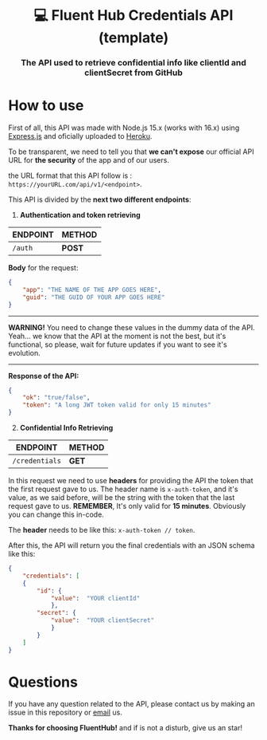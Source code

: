 <h1 align="center">💻 Fluent Hub Credentials API (template)</h1>
<h3 align="center">The API used to retrieve confidential info like clientId and clientSecret from GitHub</h3>

# How to use
First of all, this API was made with Node.js 15.x (works with 16.x) using [Express.js](https://expressjs.com/en/) and oficially uploaded to [Heroku](https://heroku.com/).

To be transparent, we need to tell you that **we can't expose** our official API URL for **the security** of the app and of our users.
  
 the URL format that this API follow is : `https://yourURL.com/api/v1/<endpoint>`.

This API is divided by the **next two different endpoints**:

 1.  **Authentication and token retrieving**
 
|ENDPOINT|METHOD|
|-|-|
|`/auth`|**POST**  |

**Body** for the request:
```json
{
	"app": "THE NAME OF THE APP GOES HERE",
	"guid": "THE GUID OF YOUR APP GOES HERE"
}
```
---
**WARNING!** You need to change these values in the dummy data of the API. Yeah... we know that the API at the moment is not the best, but it's functional, so please, wait for future updates if you want to see it's evolution.

---

**Response of the API:**
```json
{
	"ok": "true/false",
	"token": "A long JWT token valid for only 15 minutes"
}
```

 2. **Confidential Info Retrieving** 

|ENDPOINT|METHOD|
|-|-|
|`/credentials`|**GET**|

In this request we need to use **headers** for providing the API the token that the first request gave to us. The header name is `x-auth-token`, and it's value, as we said before, will be the string with the token that the last request gave to us. 
**REMEMBER**, It's only valid for **15 minutes**. Obviously you can change this in-code.

The **header** needs to be like this: `x-auth-token // token`.

After this, the API will return you the final credentials with an JSON schema like this:
```json
{
	"credentials": [
	{
		"id": {
			"value":  "YOUR clientId"
			},
		"secret": {
			"value":  "YOUR clientSecret"
			}
		}
	]
}
``` 
# Questions
If you have any question related to the API, please contact us by making an issue in this repository or [email](mailto:onein528@outlook.com) us.

**Thanks for choosing FluentHub!** and if is not a disturb, give us an star!
